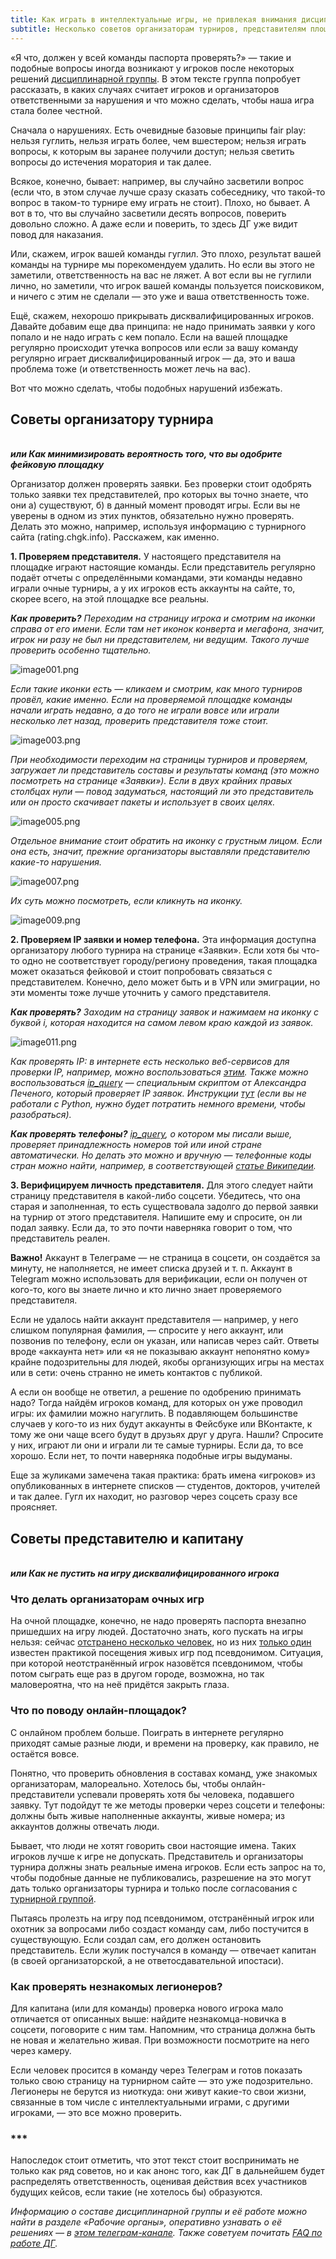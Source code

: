 ```yaml
---
title: Как играть в интеллектуальные игры, не привлекая внимания дисциплинарной группы
subtitle: Несколько советов организаторам турниров, представителям площадок и капитанам команд
---
```

«Я что, должен у всей команды паспорта проверять?» — такие и подобные вопросы иногда возникают у игроков после некоторых решений [дисциплинарной группы](https://www.maii.li/p/who#dg). В этом тексте группа попробует рассказать, в каких случаях считает игроков и организаторов ответственными за нарушения и что можно сделать, чтобы наша игра стала более честной.

Сначала о нарушениях. Есть очевидные базовые принципы fair play: нельзя гуглить, нельзя играть более, чем вшестером; нельзя играть вопросы, к которым вы заранее получили доступ; нельзя светить вопросы до истечения моратория и так далее.

Всякое, конечно, бывает: например, вы случайно засветили вопрос (если что, в этом случае лучше сразу сказать собеседнику, что такой-то вопрос в таком-то турнире ему играть не стоит). Плохо, но бывает. А вот в то, что вы случайно засветили десять вопросов, поверить довольно сложно. А даже если и поверить, то здесь ДГ уже видит повод для наказания.

Или, скажем, игрок вашей команды гуглил. Это плохо, результат вашей команды на турнире мы порекомендуем удалить. Но если вы этого не заметили, ответственность на вас не ляжет. А вот если вы не гуглили лично, но заметили, что игрок вашей команды пользуется поисковиком, и ничего с этим не сделали — это уже и ваша ответственность тоже.

Ещё, скажем, нехорошо прикрывать дисквалифицированных игроков. Давайте добавим еще два принципа: не надо принимать заявки у кого попало и не надо играть с кем попало. Если на вашей площадке регулярно происходит утечка вопросов или если за вашу команду регулярно играет дисквалифицированный игрок — да, это и ваша проблема тоже (и ответственность может лечь на вас).

Вот что можно сделать, чтобы подобных нарушений избежать.

## Советы организатору турнира
<br>***или Как минимизировать вероятность того, что вы одобрите фейковую площадку***

Организатор должен проверять заявки. Без проверки стоит одобрять только заявки тех представителей, про которых вы точно знаете, что они а) существуют, б) в данный момент проводят игры. Если вы не уверены в одном из этих пунктов, обязательно нужно проверять. Делать это можно, например, используя информацию с турнирного сайта (rating.chgk.info). Расскажем, как именно.

**1. Проверяем представителя.** У настоящего представителя на площадке играют настоящие команды. Если представитель регулярно подаёт отчеты с определёнными командами, эти команды недавно играли очные турниры, а у их игроков есть аккаунты на сайте, то, скорее всего, на этой площадке все реальны.

***Как проверить?** Переходим на страницу игрока и смотрим на иконки справа от его имени. Если там нет иконок конверта и мегафона, значит, игрок ни разу не был ни представителем, ни ведущим. Такого лучше проверить особенно тщательно.* 

![image001.png](https://oz-site.s3.amazonaws.com/image001_6263e71905.png)

*Если такие иконки есть — кликаем и смотрим, как много турниров провёл, какие именно. Если на проверяемой площадке команды начали играть недавно, а до того не играли вовсе или играли несколько лет назад, проверить представителя тоже стоит.*

![image003.png](https://oz-site.s3.amazonaws.com/image003_fed67968a9.png)

*При необходимости переходим на страницы турниров и проверяем, загружает ли представитель составы и результаты команд (это можно посмотреть на странице «Заявки»). Если в двух крайних правых столбцах нули — повод задуматься, настоящий ли это представитель или он просто скачивает пакеты и использует в своих целях.*

![image005.png](https://oz-site.s3.amazonaws.com/image005_364c4755cc.png)

*Отдельное внимание стоит обратить на иконку с грустным лицом. Если она есть, значит, прежние организаторы выставляли представителю какие-то нарушения.*

![image007.png](https://oz-site.s3.amazonaws.com/image007_d7776cabd4.png)

*Их суть можно посмотреть, если кликнуть на иконку.*

![image009.png](https://oz-site.s3.amazonaws.com/image009_8b8ecad539.png)

**2. Проверяем IP заявки и номер телефона.** Эта информация доступна организатору любого турнира на странице «Заявки». Если хотя бы что-то одно не соответствует городу/региону проведения, такая площадка может оказаться фейковой и стоит попробовать связаться с представителем. Конечно, дело может быть и в VPN или эмиграции, но эти моменты тоже лучше уточнить у самого представителя.

***Как проверять?** Заходим на страницу заявок и нажимаем на иконку с буквой i, которая находится на самом левом краю каждой из заявок.*

![image011.png](https://oz-site.s3.amazonaws.com/image011_621715c10a.png)

*Как проверять IP: в интернете есть несколько веб-сервисов для проверки IP, например, можно воспользоваться [этим](https://www.iplocation.net/ip-lookup). Также можно воспользоваться [ip_query](https://gitlab.com/peczony/ip_query) — специальным скриптом от Александра Печеного, который проверяет IP заявок. Инструкции [тут](https://gitlab.com/peczony/ip_query/-/blob/master/README.md?ref_type=heads) (если вы не работали с Python, нужно будет потратить немного времени, чтобы разобраться).*

***Как проверять телефоны?** [ip_query](https://gitlab.com/peczony/ip_query), о котором мы писали выше, проверяет принадлежность номеров той или иной стране автоматически. Но делать это можно и вручную — телефонные коды стран можно найти, например, в соответствующей [статье Википедии](https://ru.wikipedia.org/wiki/%D0%A2%D0%B5%D0%BB%D0%B5%D1%84%D0%BE%D0%BD%D0%BD%D1%8B%D0%B5_%D0%BA%D0%BE%D0%B4%D1%8B_%D1%81%D1%82%D1%80%D0%B0%D0%BD).*

**3. Верифицируем личность представителя.** Для этого следует найти страницу представителя в какой-либо соцсети. Убедитесь, что она старая и заполненная, то есть существовала задолго до первой заявки на турнир от этого представителя. Напишите ему и спросите, он ли подал заявку. Если да, то это почти наверняка говорит о том, что представитель реален.

**Важно!** Аккаунт в Телеграме — не страница в соцсети, он создаётся за минуту, не наполняется, не имеет списка друзей и т. п. Аккаунт в Telegram можно использовать для верификации, если он получен от кого-то, кого вы знаете лично и кто лично знает проверяемого представителя.

Если не удалось найти аккаунт представителя — например, у него слишком популярная фамилия, — спросите у него аккаунт, или позвонив по телефону, если он указан, или написав через сайт. Ответы вроде «аккаунта нет» или «я не показываю аккаунт непонятно кому» крайне подозрительны для людей, якобы организующих игры на местах или в сети: очень странно не иметь контактов с публикой.

А если он вообще не ответил, а решение по одобрению принимать надо? Тогда найдём игроков команд, для которых он уже проводил игры: их фамилии можно нагуглить. В подавляющем большинстве случаев у кого-то из них будут аккаунты в Фейсбуке или ВКонтакте, к тому же они чаще всего будут в друзьях друг у друга. Нашли? Спросите у них, играют ли они и играли ли те самые турниры. Если да, то все хорошо. Если нет, то почти наверняка подобные игры выдуманы.

Еще за жуликами замечена такая практика: брать имена «игроков» из опубликованных в интернете списков — студентов, докторов, учителей и так далее. Гугл их находит, но разговор через соцсеть сразу все проясняет.

## Советы представителю и капитану 
<br>***или Как не пустить на игру дисквалифицированного игрока***

### Что делать организаторам очных игр

На очной площадке, конечно, не надо проверять паспорта внезапно пришедших на игру людей. Достаточно знать, кого пускать на игры нельзя: сейчас [отстранено несколько человек](https://www.maii.li/p/disqual), но из них [только один](https://www.maii.li/docs/2023-04-06-reshenie-dg-9-(po-povodu-bessrochnoj-diskvalifikacii-romana-chernyaeva)/) известен практикой посещения живых игр под псевдонимом. Ситуация, при которой неотстранённый игрок назовётся псевдонимом, чтобы потом сыграть еще раз в другом городе, возможна, но так маловероятна, что на неё придётся закрыть глаза.

### Что по поводу онлайн-площадок?

С онлайном проблем больше. Поиграть в интернете регулярно приходят самые разные люди, и времени на проверку, как правило, не остаётся вовсе.

Понятно, что проверить обновления в составах команд, уже знакомых организаторам, малореально. Хотелось бы, чтобы онлайн-представители успевали проверять хотя бы человека, подавшего заявку. Тут подойдут те же методы проверки через соцсети и телефоны: должны быть живые наполненные аккаунты, живые номера; из аккаунтов должны отвечать люди.

Бывает, что люди не хотят говорить свои настоящие имена. Таких игроков лучше к игре не допускать. Представитель и организаторы турнира должны знать реальные имена игроков. Если есть запрос на то, чтобы подобные данные не публиковались, разрешение на это могут дать только организаторы турнира и только после согласования с [турнирной группой](https://www.maii.li/p/who#turnir).

Пытаясь пролезть на игру под псевдонимом, отстранённый игрок или охотник за вопросами либо создаст команду сам, либо постучится в существующую. Если создал сам, его должен остановить представитель. Если жулик постучался в команду — отвечает капитан (в своей организаторской, а не ответосдавательной ипостаси).

### Как проверять незнакомых легионеров?

Для капитана (или для команды) проверка нового игрока мало отличается от описанных выше: найдите незнакомца-новичка в соцсети, поговорите с ним там. Напомним, что страница должна быть не новая и желательно живая. При возможности посмотрите на него через камеру.

Если человек просится в команду через Телеграм и готов показать только свою страницу на турнирном сайте — это уже подозрительно. Легионеры не берутся из ниоткуда: они живут какие-то свои жизни, связанные в том числе с интеллектуальными играми, с другими игроками, — это все можно проверить.

### \*\*\*

Напоследок стоит отметить, что этот текст стоит воспринимать не только как ряд советов, но и как анонс того, как ДГ в дальнейшем будет распределять ответственность, оценивая действия всех участников будущих кейсов, если такие (не хотелось бы) образуются.

*Информацию о составе дисциплинарной группы и её работе можно найти в разделе «Рабочие органы», оперативно узнавать о её решениях — в [этом телеграм-канале](t.me/dg_maii). Также советуем почитать [FAQ по работе ДГ](https://www.maii.li/p/how-dg-works).*